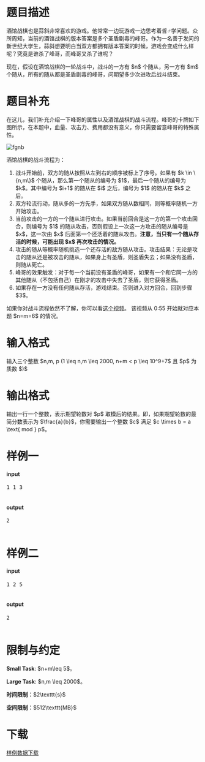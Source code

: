 # 题目描述

<p>酒馆战棋也是蒜斜非常喜欢的游戏。他常常一边玩游戏一边思考着哲♂学问题。众所周知，当前的酒馆战棋的版本答案是多个圣盾剧毒的峰哥。作为一名善于发问的新世纪大学生，蒜斜想要明白当双方都拥有版本答案的时候，游戏会变成什么样呢？究竟是谁杀了峰哥，而峰哥又杀了谁呢？</p>
<p>现在，假设在酒馆战棋的一轮战斗中，战斗的一方有 $n$ 个随从，另一方有 $m$ 个随从，所有的随从都是圣盾剧毒的峰哥，问期望多少次进攻后战斗结束。</p>

# 题目补充


<p>在这儿，我们补充介绍一下峰哥的属性以及酒馆战棋的战斗流程。峰哥的卡牌如下图所示，在本题中，血量、攻击力、费用都没有意义，你只需要留意峰哥的特殊属性。</p>
<p><img class="img-responsive center-block" src="/source/uoj/522/img/aHR0cHM6Ly9pbWcudW9qLmFjL3Byb2JsZW0vNTIyL3l1cmVuLmpwZw==.jpg" alt="fgnb"/></p>
<p>酒馆战棋的战斗流程为：</p>
<ol><li>战斗开始前，双方的随从按照从左到右的顺序被标上了序号。如果有 $k \in \{n,m\}$ 个随从，那么第一个随从的编号为 $1$，最后一个随从的编号为 $k$。其中编号为 $i+1$ 的随从在 $i$ 之后，编号为 $1$ 的随从在 $k$ 之后。</li>
<li>双方轮流行动，随从多的一方先手，如果双方随从数相同，则等概率随机一方开始攻击。</li>
<li>当前攻击的一方的一个随从进行攻击。如果当前回合是这一方的第一个攻击回合，则编号为 $1$ 的随从攻击，否则假设上一次这一方攻击的随从编号是 $x$，这一次由 $x$ 后面第一个还活着的随从攻击。<strong>注意，当只有一个随从存活的时候，可能出现 $x$ 再次攻击的情况。</strong></li>
<li>攻击的随从等概率随机挑选一个还存活的敌方随从攻击。攻击结果：无论是攻击的随从还是被攻击的随从，如果身上有圣盾，则圣盾失去；如果没有圣盾，则随从死亡。</li>
<li>峰哥的效果触发：对于每一个当前没有圣盾的峰哥，如果有一个和它同一方的其他随从（不包括自己）在刚才的攻击中失去了圣盾，则它获得圣盾。</li>
<li>如果存在一方没有任何随从存活，游戏结束。否则进入对方回合，回到步骤 $3$。</li>
</ol><p>如果你对战斗流程依然不了解，你可以看<a href="https:https://www.bilibili.com/video/BV1ME411W71f/?spm_id_from=333.788.videocard.1">这个视频</a>。 该视频从 0:55 开始就对应本题 $n=m=6$ 的情况。</p>

# 输入格式


<p>输入三个整数 $n,m, p (1 \leq n,m \leq 2000, n+m &lt; p \leq 10^9+7$ 且 $p$ 为质数 $)$</p>

# 输出格式


<p>输出一行一个整数，表示期望轮数对 $p$ 取模后的结果。即，如果期望轮数的最简分数表示为 $\frac{a}{b}$，你需要输出一个整数 $c$ 满足 $c \times b = a \text{ mod } p$。</p>

# 样例一


<h4>input</h4>
<pre>1 1 3

</pre>

<h4>output</h4>
<pre>2

</pre>


# 样例二


<h4>input</h4>
<pre>1 2 5

</pre>

<h4>output</h4>
<pre>2

</pre>



# 限制与约定


<p><strong>Small Task</strong>: $n+m\leq 5$。</p>
<p><strong>Large Task</strong>: $n,m \leq 2000$。</p>
<p><strong>时间限制：</strong>$2\texttt{s}$</p>
<p><strong>空间限制：</strong>$512\texttt{MB}$</p>

# 下载


<p><a href="/download.php?type=problem&amp;id=522">样例数据下载</a></p>
